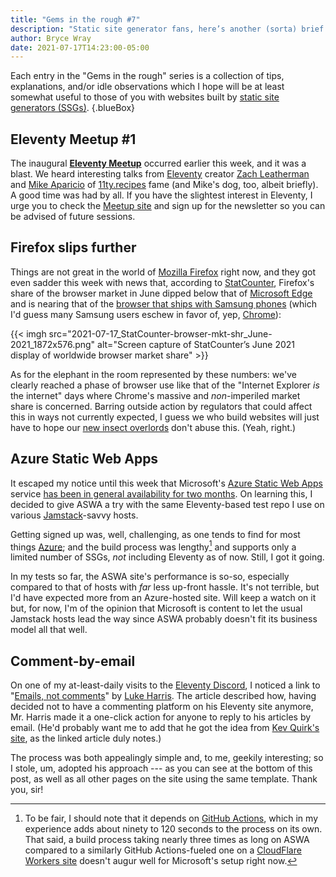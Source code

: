 ```yaml
---
title: "Gems in the rough #7"
description: "Static site generator fans, here’s another (sorta) brief set of goodies for your edification."
author: Bryce Wray
date: 2021-07-17T14:23:00-05:00
---
```


Each entry in the "Gems in the rough" series is a collection of tips, explanations, and/or idle observations which I hope will be at least somewhat useful to those of you with websites built by [static site generators (SSGs)](https://jamstack.org/generators).
{.blueBox}

## Eleventy Meetup #1

The inaugural **[Eleventy Meetup](https://11tymeetup.dev/)** occurred earlier this week, and it was a blast. We heard interesting talks from [Eleventy](https://11ty.dev) creator [Zach Leatherman](https://zachleat.com) and [Mike Aparicio](https://twitter.com/peruvianidol) of [11ty.recipes](https://11ty.recipes) fame (and Mike's dog, too, albeit briefly). A good time was had by all. If you have the slightest interest in Eleventy, I urge you to check the [Meetup site](https://11tymeetup.dev) and sign up for the newsletter so you can be advised of future sessions.

## Firefox slips further

Things are not great in the world of [Mozilla Firefox](https://www.mozilla.org/en-US/firefox/) right now, and they got even sadder this week with news that, according to [StatCounter](https://gs.statcounter.com/browser-market-share), Firefox's share of the browser market in June dipped below that of [Microsoft Edge](https://www.microsoft.com/en-us/edge) and is nearing that of the [browser that ships with Samsung phones](https://en.wikipedia.org/wiki/Samsung_Internet) (which I'd guess many Samsung users eschew in favor of, yep, [Chrome](https://www.google.com/chrome/)):

{{< imgh src="2021-07-17_StatCounter-browser-mkt-shr_June-2021_1872x576.png" alt="Screen capture of StatCounter’s June 2021 display of worldwide browser market share" >}}

As for the elephant in the room represented by these numbers: we've clearly reached a phase of browser use like that of the "Internet Explorer *is* the internet" days where Chrome's massive and *non*-imperiled market share is concerned. Barring outside action by regulators that could affect this in ways not currently expected, I guess we who build websites will just have to hope our [new insect overlords](https://knowyourmeme.com/memes/i-for-one-welcome-our-new-insect-overlords) don't abuse this. (Yeah, right.)

## Azure Static Web Apps

It escaped my notice until this week that Microsoft's [Azure Static Web Apps](https://azure.microsoft.com/en-us/services/app-service/static/) service [has been in general availability for two months](https://azure.microsoft.com/en-us/blog/develop-production-scale-modern-web-apps-quickly-with-azure-static-web-apps/). On learning this, I decided to give ASWA a try with the same Eleventy-based test repo I use on various [Jamstack](https://jamstack.org)-savvy hosts.

Getting signed up was, well, challenging, as one tends to find for most things [Azure](https://azure.microsoft.com/en-us/); and the build process was lengthy[^ASWAslowbuild] and supports only a limited number of SSGs, *not* including Eleventy as of now. Still, I got it going.

In my tests so far, the ASWA site's performance is so-so, especially compared to that of hosts with *far* less up-front hassle. It's not terrible, but I'd have expected more from an Azure-hosted site. Will keep a watch on it but, for now, I'm of the opinion that Microsoft is content to let the usual Jamstack hosts lead the way since ASWA probably doesn't fit its business model all that well.

[^ASWAslowbuild]: To be fair, I should note that it depends on [GitHub Actions](https://github.com/features/actions), which in my experience adds about ninety to 120 seconds to the process on its own. That said, a build process taking nearly three times as long on ASWA compared to a similarly GitHub Actions-fueled one on a [CloudFlare Workers site](https://workers.cloudflare.com) doesn't augur well for Microsoft's setup right now.

## Comment-by-email

On one of my at-least-daily visits to the [Eleventy Discord](https://www.11ty.dev/blog/discord/), I noticed a link to "[Emails, not comments](https://luke.work/blog/2021/07/alternative-to-comments/)" by [Luke Harris](https://twitter.com/lkhrs). The article described how, having decided not to have a commenting platform on his Eleventy site anymore, Mr. Harris made it a one-click action for anyone to reply to his articles by email. (He'd probably want me to add that he got the idea from [Kev Quirk's site](https://kevq.uk/), as the linked article duly notes.)

The process was both appealingly simple and, to me, geekily interesting; so I stole, um, adopted his approach --- as you can see at the bottom of this post, as well as all other pages on the site using the same template. Thank you, sir!

